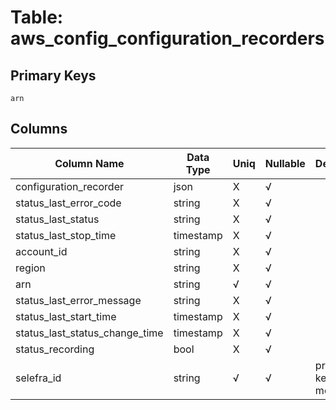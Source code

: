 # Table: aws_config_configuration_recorders

## Primary Keys 

```
arn
```


## Columns 

|  Column Name   |  Data Type  | Uniq | Nullable | Description | 
|  ----  | ----  | ----  | ----  | ---- | 
| configuration_recorder | json | X | √ |  | 
| status_last_error_code | string | X | √ |  | 
| status_last_status | string | X | √ |  | 
| status_last_stop_time | timestamp | X | √ |  | 
| account_id | string | X | √ |  | 
| region | string | X | √ |  | 
| arn | string | √ | √ |  | 
| status_last_error_message | string | X | √ |  | 
| status_last_start_time | timestamp | X | √ |  | 
| status_last_status_change_time | timestamp | X | √ |  | 
| status_recording | bool | X | √ |  | 
| selefra_id | string | √ | √ | primary keys value md5 | 


